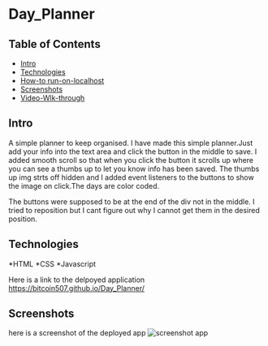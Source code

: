 # Day_Planner


## Table of Contents

* [Intro](#intro)
* [Technologies](#technologies)
* [How-to run-on-localhost](#how-to-run-on-local-host)
* [Screenshots](#screenshots)
* [Video-Wlk-through](#video-walkthrough)

## Intro
A simple planner to keep organised. I have made this simple planner.Just add your info into the text area and click the button in the middle to save. I added smooth scroll so that when you click the button it scrolls up where you can see a thumbs up to let you know info has been saved. The thumbs up img strts off hidden and I added event listeners to the buttons to show the image on click.The days are color coded. 

The buttons were supposed to be at the end of the
 div not in the middle. I tried to reposition but I cant figure out why I cannot get them in the desired position.
 
 ## Technologies
 *HTML
 *CSS
 *Javascript


Here is a link to the delpoyed application https://bitcoin507.github.io/Day_Planner/

## Screenshots

here is a screenshot of the deployed app 
![screenshot app](https://user-images.githubusercontent.com/39675578/167622810-156006bd-2d4a-452f-b88e-3c35961244fc.png)
